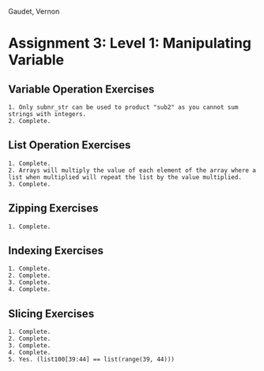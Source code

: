 Gaudet, Vernon

# Assignment 3: Level 1: Manipulating Variable

## Variable Operation Exercises
	1. Only subnr_str can be used to product "sub2" as you cannot sum strings with integers.
	2. Complete.

## List Operation Exercises
	1. Complete.
	2. Arrays will multiply the value of each element of the array where a list when multiplied will repeat the list by the value multiplied.
	3. Complete.

## Zipping Exercises
	1. Complete.

## Indexing Exercises
	1. Complete.
	2. Complete.
	3. Complete.
	4. Complete.

## Slicing Exercises
	1. Complete.
	2. Complete.
	3. Complete.
	4. Complete.
	5. Yes. (list100[39:44] == list(range(39, 44)))
